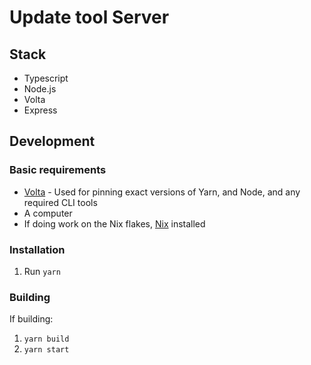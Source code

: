 # Update tool Server

## Stack
- Typescript
- Node.js
- Volta
- Express

## Development
### Basic requirements
- [Volta](https://volta.sh/) - Used for pinning exact versions of Yarn, and Node, and any required CLI tools
- A computer
- If doing work on the Nix flakes, [Nix](https://nixos.org) installed
### Installation
1. Run `yarn`
### Building
If building:
1. `yarn build`
2. `yarn start`